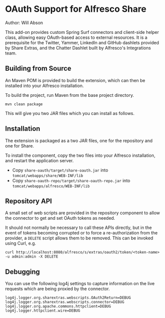 OAuth Support for Alfresco Share
================================

Author: Will Abson

This add-on provides custom Spring Surf connectors and client-side helper class, allowing easy OAuth-based access to external resources. It is a prerequisite for the Twitter, Yammer, LinkedIn and GitHub dashlets provided by Share Extras, and the Chatter Dashlet built by Alfresco's Integrations team.

Building from Source
--------------------

An Maven POM is provided to build the extension, which can then be installed into your Alfresco installation.

To build the project, run Maven from the base project directory.

    mvn clean package

This will give you two JAR files which you can install as follows.

Installation
------------

The extension is packaged as a two JAR files, one for the repository and one for Share.

To install the component, copy the two files into your Alfresco installation, and restart the application server.

  * Copy `share-oauth/target/share-oauth.jar` into `tomcat/webapps/share/WEB-INF/lib`
  * Copy `share-oauth-repo/target/share-oauth-repo.jar` into `tomcat/webapps/alfresco/WEB-INF/lib`

Repository API
--------------

A small set of web scripts are provided in the repository component to allow the connector to get and set OAuth tokens as needed.

It should not normally be necessary to call these APIs directly, but in the event of tokens becoming corrupted or to force a re-authorization from the provider, a `DELETE` script allows them to be removed. This can be invoked using Curl, e.g.

    curl http://localhost:8080/alfresco/s/extras/oauth2/token/<token-name> -u admin:admin -X DELETE

Debugging
---------

You can use the following log4j settings to capture information on the live requests which are being proxied by the connector.

    log4j.logger.org.sharextras.webscripts.OAuth2Return=DEBUG
    log4j.logger.org.sharextras.webscripts.connector=DEBUG
    log4j.logger.org.apache.commons.httpclient=DEBUG
    log4j.logger.httpclient.wire=DEBUG
